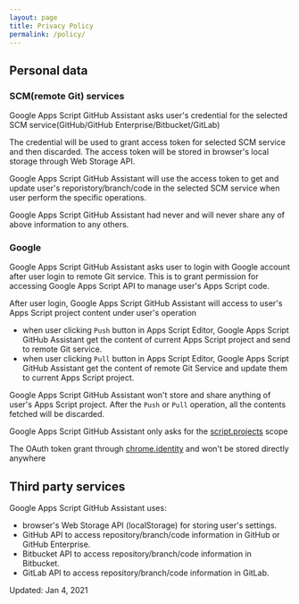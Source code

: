 ```yaml
---
layout: page
title: Privacy Policy
permalink: /policy/
---
```


## Personal data

### SCM(remote Git) services
Google Apps Script GitHub Assistant asks user's credential for the selected SCM service(GitHub/GitHub Enterprise/Bitbucket/GitLab)

The credential will be used to grant access token for selected SCM service and then discarded. The access token will be stored in browser's local storage through Web Storage API.

Google Apps Script GitHub Assistant will use the access token to get and update user's reporistory/branch/code in the selected SCM service when user perform the specific operations.

Google Apps Script GitHub Assistant had never and will never share any of above information to any others.

### Google
Google Apps Script GitHub Assistant asks user to login with Google account after user login to remote Git service. This is to grant permission for accessing Google Apps Script API to manage user's Apps Script code.

After user login, Google Apps Script GitHub Assistant will access to user's Apps Script project content under user's operation
  - when user clicking `Push` button in Apps Script Editor, Google Apps Script GitHub Assistant get the content of current Apps Script project and send to remote Git service.
  - when user clicking `Pull` button in Apps Script Editor, Google Apps Script GitHub Assistant get the content of remote Git Service and update them to current Apps Script project.

Google Apps Script GitHub Assistant won't store and share anything of user's Apps Script project. After the `Push` or `Pull` operation, all the contents fetched will be discarded.

Google Apps Script GitHub Assistant only asks for the [script.projects](https://developers.google.com/identity/protocols/oauth2/scopes#script) scope

The OAuth token grant through [chrome.identity](https://developer.chrome.com/docs/extensions/reference/identity/) and won't be stored directly anywhere




## Third party services
Google Apps Script GitHub Assistant uses:
- browser's Web Storage API (localStorage) for storing user's settings.
- GitHub API to access repository/branch/code information in GitHub or GitHub Enterprise.
- Bitbucket API to access repository/branch/code information in Bitbucket.
- GitLab API to access repository/branch/code information in GitLab.

Updated: Jan 4, 2021